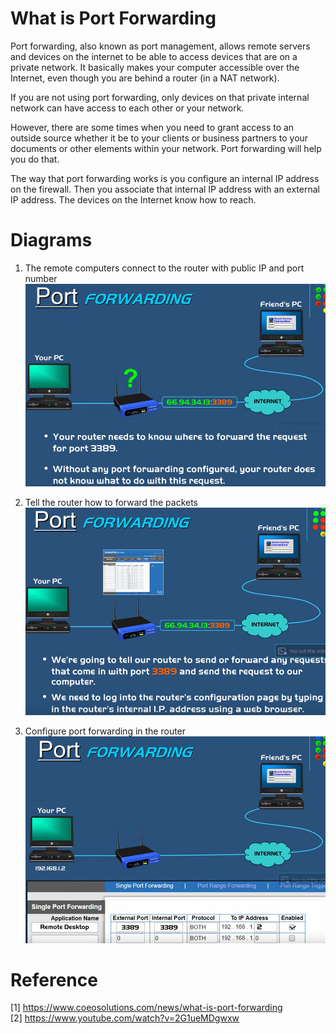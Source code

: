 
# What is Port Forwarding
Port forwarding, also known as port management, allows remote servers and devices on the internet to be able to access devices that are on a private network. It basically makes your computer accessible over the Internet, even though you are behind a router (in a NAT network). 

If you are not using port forwarding, only devices on that private internal network can have access to each other or your network. 

However, there are some times when you need to grant access to an outside source whether it be to your clients or business partners to your documents or other elements within your network. Port forwarding will help you do that.

The way that port forwarding works is you configure an internal IP address on the firewall. Then you associate that internal IP address with an external IP address. The devices on the Internet know how to reach.

# Diagrams 
1. The remote computers connect to the router with public IP and port number
![image](./images/portforwarding_1.png)


2. Tell the router how to forward the packets
![image](./images/portforwarding_2.png)


3. Configure port forwarding in the router
![image](./images/portforwarding_3.png)



# Reference
[1] https://www.coeosolutions.com/news/what-is-port-forwarding  \
[2] https://www.youtube.com/watch?v=2G1ueMDgwxw


